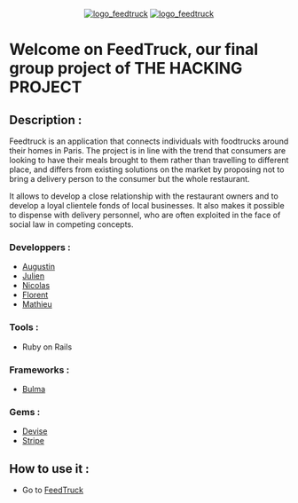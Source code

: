 <p align="center" >
<a href="https://www.thehackingproject.org/"><img src="https://miro.medium.com/max/3150/1*jA8tdomUF7TSMCVtXyfejA.png" alt="logo_feedtruck"/></a>
<a href="https://feedtruck.herokuapp.com"><img src="https://github.com/aauugguussttiinn/Feedtruck/blob/main/app/assets/images/logo.png" alt="logo_feedtruck"/></a>
 </p>

# Welcome on FeedTruck, our final group project of THE HACKING PROJECT

## Description :
Feedtruck is an application that connects individuals with foodtrucks around their homes in Paris.
The project is in line with the trend that consumers are looking to have their meals brought to them rather than travelling to different place, and differs from existing solutions on the market by proposing not to bring a delivery person to the consumer but the whole restaurant.

It allows to develop a close relationship with the restaurant owners and to develop a loyal clientele fonds of local businesses. It also makes it possible to dispense with delivery personnel, who are often exploited in the face of social law in competing concepts.


### Developpers :
- [Augustin](https://github.com/aauugguussttiinn)
- [Julien](https://github.com/guinus70?tab=repositories)
- [Nicolas](https://github.com/Nicolasheckmann)
- [Florent](https://github.com/LandryFlo)
- [Mathieu](https://github.com/MathieuParadis)


### Tools :
* Ruby on Rails

### Frameworks :
* [Bulma](https://bulma.io/)

### Gems :
* [Devise](https://github.com/heartcombo/devise)
* [Stripe](https://github.com/stripe/stripe-ruby)


## How to use it :
 - Go to [FeedTruck](https://feedtruck.herokuapp.com)
